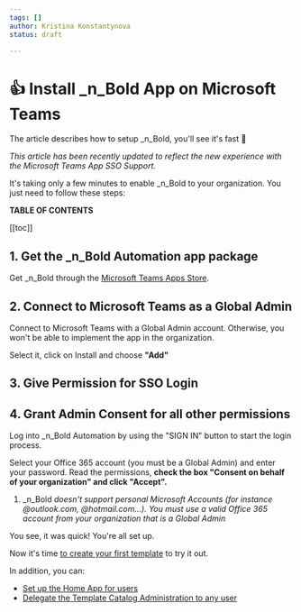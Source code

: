 ```yaml
---
tags: []
author: Kristina Konstantynova
status: draft

---
```

# 👍 Install _n_Bold App on Microsoft Teams

The article describes how to setup _n_Bold, you'll see it's fast 🚀

_This article has been recently updated to reflect the new experience with the Microsoft Teams App SSO Support._

It's taking only a few minutes to enable _n_Bold to your organization. You just need to follow these steps:

**TABLE OF CONTENTS**

\[\[toc\]\]

## 1. Get the _n_Bold Automation app package

Get _n_Bold through the [Microsoft Teams Apps Store](https://teams.microsoft.com/l/app/589748de-ec98-4616-9063-e91c629bd1a4?source=store-copy-link).

## 2. Connect to Microsoft Teams as a Global Admin

Connect to Microsoft Teams with a Global Admin account. Otherwise, you won't be able to implement the app in the organization.

Select it, click on Install and choose **"Add"**

## 3. Give Permission for SSO Login

## 4. Grant Admin Consent for all other permissions

Log into _n_Bold Automation by using the "SIGN IN" button to start the login process.

Select your Office 365 account (you must be a Global Admin) and enter your password. Read the permissions, **check the box "Consent on behalf of your organization" and click "Accept".**

1. _n_Bold _doesn't support personal Microsoft Accounts (for instance @outlook.com, @hotmail.com...). You must use a valid Office 365 account from your organization that is a Global Admin_

You see, it was quick! You're all set up.

Now it's time [to create your first template](https://help.salestim.com/en/articles/3387488-create-a-new-microsoft-teams-template) to try it out.

In addition, you can:

* [Set up the Home App for users](https://help.salestim.com/en/articles/3507463-set-up-the-home-page-optional)
* [Delegate the Template Catalog Administration to any user](https://help.salestim.com/en/articles/4859635-catalog-manager-admin-role)
